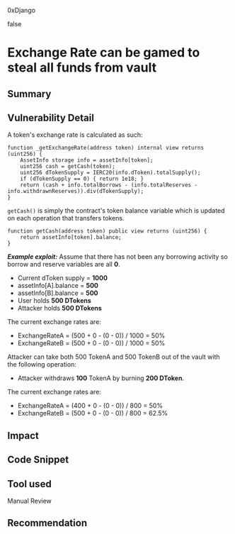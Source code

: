 0xDjango

false

# Exchange Rate can be gamed to steal all funds from vault

## Summary

## Vulnerability Detail
A token's exchange rate is calculated as such:

```solidity
function _getExchangeRate(address token) internal view returns (uint256) {
    AssetInfo storage info = assetInfo[token];
    uint256 cash = getCash(token);
    uint256 dTokenSupply = IERC20(info.dToken).totalSupply();
    if (dTokenSupply == 0) { return 1e18; }
    return (cash + info.totalBorrows - (info.totalReserves - info.withdrawnReserves)).div(dTokenSupply);
} 
```

`getCash()` is simply the contract's token balance variable which is updated on each operation that transfers tokens.

```solidity
function getCash(address token) public view returns (uint256) {
    return assetInfo[token].balance;
}
```

***Example exploit:***
Assume that there has not been any borrowing activity so borrow and reserve variables are all **0**.
- Current dToken supply = **1000**
- assetInfo[A].balance = **500**
- assetInfo[B].balance = **500**
- User holds **500 DTokens**
- Attacker holds **500 DTokens**

The current exchange rates are:
- ExchangeRateA = (500 + 0 - (0 - 0)) / 1000 = 50%
- ExchangeRateB = (500 + 0 - (0 - 0)) / 1000 = 50%

Attacker can take both 500 TokenA and 500 TokenB out of the vault with the following operation:

- Attacker withdraws **100** TokenA by burning **200 DToken**.

The current exchange rates are:
- ExchangeRateA = (400 + 0 - (0 - 0)) / 800 = 50%
- ExchangeRateB = (500 + 0 - (0 - 0)) / 800 = 62.5%


## Impact

## Code Snippet

## Tool used

Manual Review

## Recommendation

